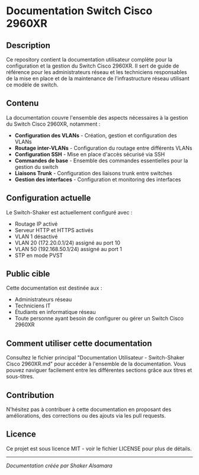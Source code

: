 # Documentation Switch Cisco 2960XR

## Description
Ce repository contient la documentation utilisateur complète pour la configuration et la gestion du Switch Cisco 2960XR. Il sert de guide de référence pour les administrateurs réseau et les techniciens responsables de la mise en place et de la maintenance de l'infrastructure réseau utilisant ce modèle de switch.

## Contenu
La documentation couvre l'ensemble des aspects nécessaires à la gestion du Switch Cisco 2960XR, notamment :

- **Configuration des VLANs** - Création, gestion et configuration des VLANs
- **Routage inter-VLANs** - Configuration du routage entre différents VLANs
- **Configuration SSH** - Mise en place d'accès sécurisé via SSH
- **Commandes de base** - Ensemble des commandes essentielles pour la gestion du switch
- **Liaisons Trunk** - Configuration des liaisons trunk entre switches
- **Gestion des interfaces** - Configuration et monitoring des interfaces

## Configuration actuelle
Le Switch-Shaker est actuellement configuré avec :
- Routage IP activé
- Serveur HTTP et HTTPS activés
- VLAN 1 désactivé
- VLAN 20 (172.20.0.1/24) assigné au port 10
- VLAN 50 (192.168.50.1/24) assigné au port 1
- STP en mode PVST

## Public cible
Cette documentation est destinée aux :
- Administrateurs réseau
- Techniciens IT
- Étudiants en informatique réseau
- Toute personne ayant besoin de configurer ou gérer un Switch Cisco 2960XR

## Comment utiliser cette documentation
Consultez le fichier principal "Documentation Utilisateur - Switch-Shaker Cisco 2960XR.md" pour accéder à l'ensemble de la documentation. Vous pouvez naviguer facilement entre les différentes sections grâce aux titres et sous-titres.

## Contribution
N'hésitez pas à contribuer à cette documentation en proposant des améliorations, des corrections ou des ajouts via les pull requests.

## Licence
Ce projet est sous licence MIT - voir le fichier LICENSE pour plus de détails.

---

*Documentation créée par Shaker Alsamara*
